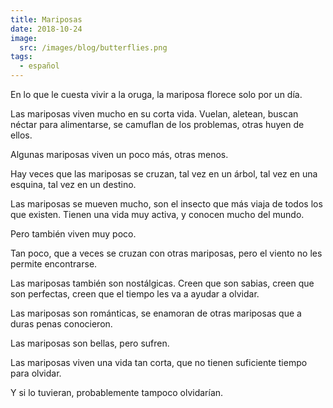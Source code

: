```yaml
---
title: Mariposas
date: 2018-10-24
image:
  src: /images/blog/butterflies.png
tags:
  - español
---
```

En lo que le cuesta vivir a la oruga, la mariposa florece solo por un día.

Las mariposas viven mucho en su corta vida. Vuelan, aletean, buscan néctar para alimentarse, se camuflan de los problemas, otras huyen de ellos. 

Algunas mariposas viven un poco más, otras menos.

Hay veces que las mariposas se cruzan, tal vez en un árbol, tal vez en una esquina, tal vez en un destino.

Las mariposas se mueven mucho, son el insecto que más viaja de todos los que existen. Tienen una vida muy activa, y conocen mucho del mundo.

Pero también viven muy poco.

Tan poco, que a veces se cruzan con otras mariposas, pero el viento no les permite encontrarse.

Las mariposas también son nostálgicas. Creen que son sabias, creen que son perfectas, creen que el tiempo les va a ayudar a olvidar.

Las mariposas son románticas, se enamoran de otras mariposas que a duras penas conocieron.

Las mariposas son bellas, pero sufren.

Las mariposas viven una vida tan corta, que no tienen suficiente tiempo para olvidar.

Y si lo tuvieran, probablemente tampoco olvidarían.
